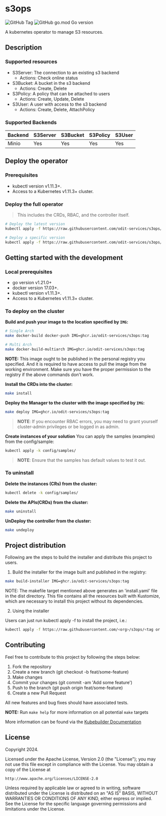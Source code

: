 # s3ops

![GitHub Tag](https://img.shields.io/github/v/tag/odit-services/s3ops?style=for-the-badge&logo=git) ![GitHub go.mod Go version](https://img.shields.io/github/go-mod/go-version/odit-services/s3ops?style=for-the-badge&logo=go)


A kubernetes operator to manage S3 resources.

## Description

### Supported resources

- S3Server: The connection to an existing s3 backend
  - Actions: Check online status
- S3Bucket: A bucket in the s3 backend
  - Actions: Create, Delete
- S3Policy: A policy that can be attached to users
  - Actions: Create, Update, Delete
- S3User: A user with access to the s3 backend
  - Actions: Create, Delete, AttachPolicy

### Supported Backends

| Backend | S3Server | S3Bucket | S3Policy | S3User |
|---------|----------|----------|----------|--------|
| Minio   | Yes      | Yes      | Yes      | Yes    |

## Deploy the operator

### Prerequisites

- kubectl version v1.11.3+.
- Access to a Kubernetes v1.11.3+ cluster.

### Deploy the full operator

> This includes the CRDs, RBAC, and the controller itself.

```sh
# Deploy the latest version
kubectl apply -f https://raw.githubusercontent.com/odit-services/s3ops/main/config/deployment/full.yaml

# Deploy a specific version
kubectl apply -f https://raw.githubusercontent.com/odit-services/s3ops/<tag>/config/deployment/full.yaml
```

## Getting started with the development

### Local prerequisites

- go version v1.21.0+
- docker version 17.03+.
- kubectl version v1.11.3+.
- Access to a Kubernetes v1.11.3+ cluster.

### To deploy on the cluster

**Build and push your image to the location specified by `IMG`:**

```sh
# Single Arch
make docker-build docker-push IMG=ghcr.io/odit-services/s3ops:tag

# Multi Arch
make docker-build-multiarch IMG=ghcr.io/odit-services/s3ops:tag
```

**NOTE:** This image ought to be published in the personal registry you specified.
And it is required to have access to pull the image from the working environment.
Make sure you have the proper permission to the registry if the above commands don’t work.

**Install the CRDs into the cluster:**

```sh
make install
```

**Deploy the Manager to the cluster with the image specified by `IMG`:**

```sh
make deploy IMG=ghcr.io/odit-services/s3ops:tag
```

> **NOTE**: If you encounter RBAC errors, you may need to grant yourself cluster-admin
privileges or be logged in as admin.

**Create instances of your solution**
You can apply the samples (examples) from the config/sample:

```sh
kubectl apply -k config/samples/
```

>**NOTE**: Ensure that the samples has default values to test it out.

### To uninstall

**Delete the instances (CRs) from the cluster:**

```sh
kubectl delete -k config/samples/
```

**Delete the APIs(CRDs) from the cluster:**

```sh
make uninstall
```

**UnDeploy the controller from the cluster:**

```sh
make undeploy
```

## Project distribution

Following are the steps to build the installer and distribute this project to users.

1. Build the installer for the image built and published in the registry:

```sh
make build-installer IMG=ghcr.io/odit-services/s3ops:tag
```

NOTE: The makefile target mentioned above generates an 'install.yaml'
file in the dist directory. This file contains all the resources built
with Kustomize, which are necessary to install this project without
its dependencies.

2. Using the installer

Users can just run kubectl apply -f <URL for YAML BUNDLE> to install the project, i.e.:

```sh
kubectl apply -f https://raw.githubusercontent.com/<org>/s3ops/<tag or branch>/dist/install.yaml
```

## Contributing

Feel free to contribute to this project by following the steps below:

1. Fork the repository
2. Create a new branch (git checkout -b feat/some-feature)
3. Make changes
4. Commit your changes (git commit -am 'Add some feature')
5. Push to the branch (git push origin feat/some-feature)
6. Create a new Pull Request

All new features and bug fixes should have associated tests.

**NOTE:** Run `make help` for more information on all potential `make` targets

More information can be found via the [Kubebuilder Documentation](https://book.kubebuilder.io/introduction.html)

## License

Copyright 2024.

Licensed under the Apache License, Version 2.0 (the "License");
you may not use this file except in compliance with the License.
You may obtain a copy of the License at

    http://www.apache.org/licenses/LICENSE-2.0

Unless required by applicable law or agreed to in writing, software
distributed under the License is distributed on an "AS IS" BASIS,
WITHOUT WARRANTIES OR CONDITIONS OF ANY KIND, either express or implied.
See the License for the specific language governing permissions and
limitations under the License.
